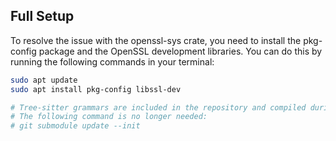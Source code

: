 ## Full Setup

To resolve the issue with the openssl-sys crate, you need to install the pkg-config package and the OpenSSL development libraries. You can do this by running the following commands in your terminal:

```sh
sudo apt update
sudo apt install pkg-config libssl-dev

# Tree-sitter grammars are included in the repository and compiled during the build process.
# The following command is no longer needed:
# git submodule update --init 
```
